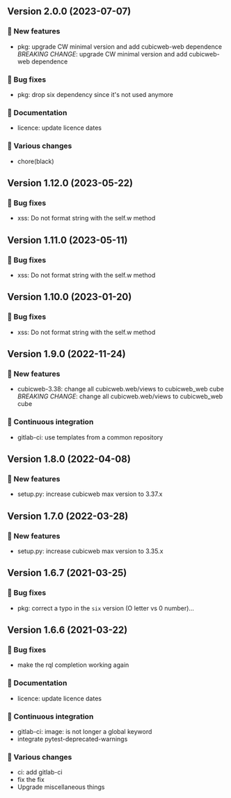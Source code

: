 ## Version 2.0.0 (2023-07-07)
### 🎉 New features

- pkg: upgrade CW minimal version and add cubicweb-web dependence
  *BREAKING CHANGE*: upgrade CW minimal version and add cubicweb-web dependence

### 👷 Bug fixes

- pkg: drop six dependency since it's not used anymore

### 📝 Documentation

- licence: update licence dates

### 🤷 Various changes

- chore(black)

## Version 1.12.0 (2023-05-22)
### 👷 Bug fixes

- xss: Do not format string with the self.w method

## Version 1.11.0 (2023-05-11)
### 👷 Bug fixes

- xss: Do not format string with the self.w method

## Version 1.10.0 (2023-01-20)
### 👷 Bug fixes

- xss: Do not format string with the self.w method

## Version 1.9.0 (2022-11-24)
### 🎉 New features

- cubicweb-3.38: change all cubicweb.web/views to cubicweb_web cube
  *BREAKING CHANGE*: change all cubicweb.web/views to cubicweb_web cube

### 🤖 Continuous integration

- gitlab-ci: use templates from a common repository

## Version 1.8.0 (2022-04-08)
### 🎉 New features

- setup.py: increase cubicweb max version to 3.37.x

## Version 1.7.0 (2022-03-28)
### 🎉 New features

- setup.py: increase cubicweb max version to 3.35.x

## Version 1.6.7 (2021-03-25)
### 👷 Bug fixes

- pkg: correct a typo in the `six` version (O letter vs 0 number)…

## Version 1.6.6 (2021-03-22)
### 👷 Bug fixes

- make the rql completion working again

### 📝 Documentation

- licence: update licence dates

### 🤖 Continuous integration

- gitlab-ci: image: is not longer a global keyword
- integrate pytest-deprecated-warnings

### 🤷 Various changes

- ci: add gitlab-ci
- fix the fix
- Upgrade miscellaneous things
